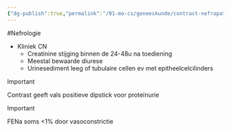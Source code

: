 ```yaml
---
{"dg-publish":true,"permalink":"/01-mo-cs/geneeskunde/contrast-nefropathie/","noteIcon":"","created":"2024-11-24T10:56:53.677+01:00","updated":"2024-12-29T13:58:43.728+01:00"}
---
```


#Nefrologie 

- Kliniek CN
    - Creatinine stijging binnen de 24-48u na toediening
    - Meestal bewaarde diurese
    - Urinesediment leeg of tubulaire cellen ev met epitheelcelcilinders



> [!important]  
> Contrast geeft vals positieve dipstick voor proteïnurie   

 
> [!important]  
> FENa soms <1% door vasoconstrictie